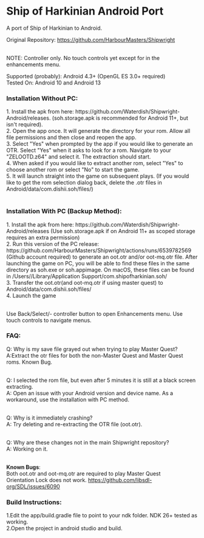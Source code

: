 # Ship of Harkinian Android Port
A port of Ship of Harkinian to Android. <br>

Original Repository: https://github.com/HarbourMasters/Shipwright <br>
<br>

NOTE: Controller only. No touch controls yet except for in the enhancements menu. <br>

Supported (probably): Android 4.3+ (OpenGL ES 3.0+ required) <br>
Tested On: Android 10 and Android 13 <br>

<h3>Installation Without PC:</h3>
1. Install the apk from here: https://github.com/Waterdish/Shipwright-Android/releases. (soh.storage.apk is recommended for Android 11+, but isn't required). <br>
2. Open the app once. It will generate the directory for your rom. Allow all file permissions and then close and reopen the app.<br>
3. Select "Yes" when prompted by the app if you would like to generate an OTR. Select "Yes" when it asks to look for a rom. Navigate to your "ZELOOTD.z64" and select it. The extraction should start.<br>
4. When asked if you would like to extract another rom, select "Yes" to choose another rom or select "No" to start the game. <br>
5. It will launch straight into the game on subsequent plays. (If you would like to get the rom selection dialog back, delete the .otr files in Android/data/com.dishii.soh/files/) <br>
<br>

<h3>Installation With PC (Backup Method):</h3>
1. Install the apk from here: https://github.com/Waterdish/Shipwright-Android/releases (Use soh.storage.apk if on Android 11+ as scoped storage requires an extra permission) <br>
2. Run this version of the PC release: https://github.com/HarbourMasters/Shipwright/actions/runs/6539782569 (Github account required) to generate an oot.otr and/or oot-mq.otr file. After launching the game on PC, you will be able to find these files in the same directory as soh.exe or soh.appimage. On macOS, these files can be found in /Users/<username>/Library/Application Support/com.shipofharkinian.soh/ <br>
3. Transfer the oot.otr(and oot-mq.otr if using master quest) to Android/data/com.dishii.soh/files/ <br>
4. Launch the game <br>
<br>
  
Use Back/Select/- controller button to open Enhancements menu. Use touch controls to navigate menus. <br>


<h3>FAQ:</h3>
Q: Why is my save file grayed out when trying to play Master Quest?<br>
  A:Extract the otr files for both the non-Master Quest and Master Quest roms. Known Bug. <br> <br>

Q: I selected the rom file, but even after 5 minutes it is still at a black screen extracting.<br>
  A: Open an issue with your Android version and device name. As a workaround, use the installation with PC method.<br> <br>
  
Q: Why is it immediately crashing? <br>
  A: Try deleting and re-extracting the OTR file (oot.otr). <br> <br>

Q: Why are these changes not in the main Shipwright repository?<br>
  A: Working on it.<br> <br>

<b>Known Bugs</b>:<br>
Both oot.otr and oot-mq.otr are required to play Master Quest<br>
Orientation Lock does not work. https://github.com/libsdl-org/SDL/issues/6090<br>


<h3>Build Instructions:</h3>
1.Edit the app/build.gradle file to point to your ndk folder. NDK 26+ tested as working.<br>
2.Open the project in android studio and build.<br>


